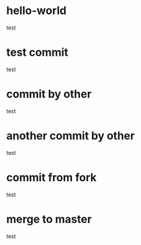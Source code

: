 # hello-world
test

# test commit
test

# commit by other
test

# another commit by other
test

# commit from fork
test

# merge to master
test
